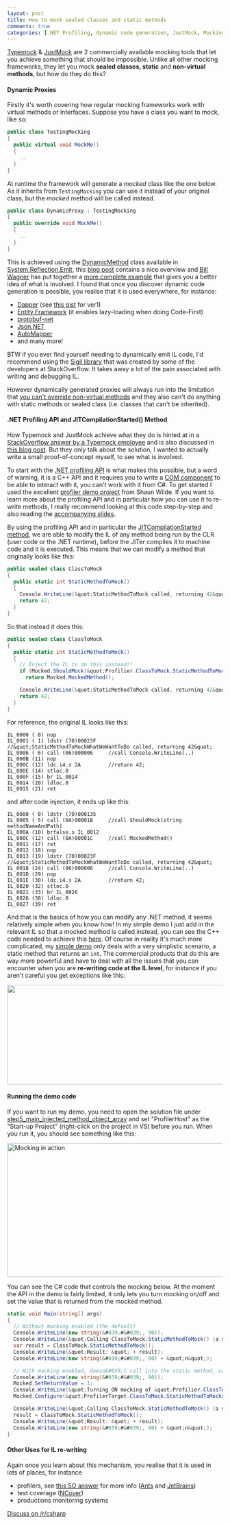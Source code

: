 ```yaml
---
layout: post
title: How to mock sealed classes and static methods
comments: true
categories: [.NET Profiling, dynamic code generation, JustMock, Mocking, TypeMock, Uncategorized]
---
```

<a href="http://www.typemock.com/" target="_blank">Typemock</a> &amp; <a href="http://www.telerik.com/products/mocking.aspx" target="_blank">JustMock</a> are 2 commercially available mocking tools that let you achieve something that should be impossible. Unlike all other mocking frameworks, they let you mock <strong>sealed classes, static</strong> and <strong>non-virtual methods</strong>, but how do they do this?

<h4><strong>Dynamic Proxies</strong></h4>

Firstly it's worth covering how regular mocking frameworks work with virtual methods or interfaces. Suppose you have a class you want to mock, like so:

``` csharp
public class TestingMocking
{
  public virtual void MockMe()
  {
    ..
  }
}
```

At runtime the framework will generate a <em>mocked</em> class like the one below. As it inherits from <code>TestingMocking</code> you can use it instead of your original class, but the <em>mocked</em> method will be called instead.

``` csharp
public class DynamicProxy : TestingMocking
{
  public override void MockMe()
  {
    ..
  }
}
```

This is achieved using the <a href="http://msdn.microsoft.com/en-us/library/system.reflection.emit.dynamicmethod(v=vs.110).aspx" target="_blank">DynamicMethod</a> class available in <a href="http://msdn.microsoft.com/en-us/library/System.Reflection.Emit(v=vs.110).aspx" target="_blank">System.Reflection.Emit</a>, this <a href="http://www.mindscapehq.com/blog/index.php/2011/11/27/reflection-performance-and-runtime-code-generation/" target="_blank">blog post</a> contains a nice overview and <a href="https://twitter.com/billwagner" target="_blank">Bill Wagner</a> has put together a <a href="https://bitbucket.org/BillWagner/codemashstuntcoding/src/c449bf1c6b703b34d1e086f1a0f527757f4720c2/StuntCodingUtilities/DynamicConverter.cs?at=default#cl-14" target="_blank">more complete example</a> that gives you a better idea of what is involved. I found that once you discover dynamic code generation is possible, you realise that it is used everywhere, for instance:

<ul>
<li><a href="http://samsaffron.com/archive/2011/03/30/How+I+learned+to+stop+worrying+and+write+my+own+ORM" target="_blank">Dapper</a> (see <a href="https://gist.github.com/SamSaffron/893878" target="_blank">this gist</a> for ver1)</li>
<li><a href="http://www.codingodyssey.com/2010/04/08/viewing-generated-proxy-code-in-the-entity-framework/" target="_blank">Entity Framework</a> (it enables lazy-loading when doing Code-First)</li>
<li><a href="https://github.com/mgravell/protobuf-net/blob/15174a09ee3223c8805b3ef81c1288879c746dfa/protobuf-net/Compiler/CompilerContext.cs#L309" target="_blank">protobuf-net</a></li>
<li><a href="https://github.com/JamesNK/Newtonsoft.Json/blob/bbe7eaf852b41ecdfb4817b9bd2f1fc9432abc1a/Src/Newtonsoft.Json/Utilities/DynamicReflectionDelegateFactory.cs#L43" target="_blank">Json.NET</a></li>
<li><a href="https://github.com/AutoMapper/AutoMapper/blob/f6bce50e7040db6142f19eef5dff9dd4e6071168/src/AutoMapper/Mappers/DataReaderMapper.cs#L121" target="_blank">AutoMapper</a> </li>
<li>and many more!</li>
</ul>

BTW if you ever find yourself needing to dynamically emit IL code, I'd recommend using the <a href="http://kevinmontrose.com/2013/02/14/sigil-adding-some-more-magic-to-il/" target="_blank">Sigil library</a> that was created by some of the developers at StackOverflow. It takes away a lot of the pain associated with writing and debugging IL.

However dynamically generated proxies will always run into the limitation that <a href="http://msdn.microsoft.com/en-us/library/aa645767(v=vs.71).aspx" target="_blank">you can't override non-virtual methods</a> and they also can't do anything with static methods or sealed class (i.e. classes that can't be inherited).

<h4><strong>.NET Profiling API and JITCompilationStarted() Method</strong></h4>

How Typemock and JustMock achieve what they do is hinted at in a <a href="http://stackoverflow.com/questions/5556115/open-source-free-alternative-of-typemock-isolator/5563750#5563750" target="_blank">StackOverflow answer by a Typemock employee</a> and is also discussed in <a href="http://www.codethinked.com/static-method-interception-in-net-with-c-and-monocecil" target="_blank">this blog post</a>. But they only talk about the solution, I wanted to actually write a small proof-of-concept myself, to see what is involved.

To start with the <a href="http://msdn.microsoft.com/en-us/library/ms404386(v=vs.110).aspx" target="_blank">.NET profiling API</a> is what makes this possible, but a word of warning, it is a C++ API and it requires you to write a <a href="http://msdn.microsoft.com/en-us/library/bb384493(v=vs.110).aspx#com" target="_blank">COM component</a> to be able to interact with it, you can't work with it from C#. To get started I used the excellent <a href="https://github.com/sawilde/DDD2011_ProfilerDemo" target="_blank">profiler demo project</a> from Shaun Wilde. If you want to learn more about the profiling API and in particular how you can use it to re-write methods, I really recommend looking at this code step-by-step and also reading the <a href="http://www.slideshare.net/shaun_wilde/net-profilers-and-il-rewriting-ddd-melbourne-2" target="_blank">accompanying slides</a>.

By using the profiling API and in particular the <a href="http://msdn.microsoft.com/en-us/library/ms230586(v=vs.110).aspx" target="_blank">JITCompilationStarted method</a>, we are able to modify the IL of any method being run by the CLR (user code or the .NET runtime), before the JITer compiles it to machine code and it is executed. This means that we can modify a method that originally looks like this:

``` csharp
public sealed class ClassToMock
{
  public static int StaticMethodToMock()
  {
    Console.WriteLine(&quot;StaticMethodToMock called, returning 42&quot;);
    return 42;
  }
}
```

So that instead it does this:

``` csharp
public sealed class ClassToMock
{
  public static int StaticMethodToMock()
  {
    // Inject the IL to do this instead!!
    if (Mocked.ShouldMock(&quot;Profilier.ClassToMock.StaticMethodToMock&quot;))
      return Mocked.MockedMethod();

    Console.WriteLine(&quot;StaticMethodToMock called, returning 42&quot;);
    return 42;
  }
}
```

For reference, the original IL looks like this:

``` assembly
IL_0000 ( 0) nop
IL_0001 ( 1) ldstr (70)00023F    //&quot;StaticMethodToMockWhatWeWantToDo called, returning 42&quot;
IL_0006 ( 6) call (06)000006     //call Console.WriteLine(..)
IL_000B (11) nop
IL_000C (12) ldc.i4.s 2A         //return 42;
IL_000E (14) stloc.0
IL_000F (15) br IL_0014
IL_0014 (20) ldloc.0
IL_0015 (21) ret
```

and after code injection, it ends up like this:

``` assembly
IL_0000 ( 0) ldstr (70)000135
IL_0005 ( 5) call (0A)00001B     //call ShouldMock(string methodNameAndPath)
IL_000A (10) brfalse.s IL_0012
IL_000C (12) call (0A)00001C     //call MockedMethod()
IL_0011 (17) ret
IL_0012 (18) nop
IL_0013 (19) ldstr (70)00023F    //&quot;StaticMethodToMockWhatWeWantToDo called, returning 42&quot;
IL_0018 (24) call (06)000006     //call Console.WriteLine(..)
IL_001D (29) nop
IL_001E (30) ldc.i4.s 2A         //return 42;
IL_0020 (32) stloc.0
IL_0021 (33) br IL_0026
IL_0026 (38) ldloc.0
IL_0027 (39) ret
```

And that is the basics of how you can modify any .NET method, it seems relatively simple when you know how! In my simple demo I just add in the relevant IL so that a mocked method is called instead, you can see the C++ code needed to achieve this <a href="https://github.com/mattwarren/DDD2011_ProfilerDemo/blob/master/step5_main_injected_method_object_array/DDDProfiler/CodeInjection.cpp#L279" target="_blank">here</a>. Of course in reality it's much more complicated, my <a href="https://github.com/mattwarren/DDD2011_ProfilerDemo/commit/9f804cec8ef11b802e020e648180b436a429833f" target="_blank">simple demo</a> only deals with a very simplistic scenario, a static method that returns an <code>int</code>. The commercial products that do this are way more powerful and have to deal with all the issues that you can encounter when you are <strong>re-writing code at the IL level</strong>, for instance if you aren't careful you get exceptions like this:

<a href="https://twitter.com/matthewwarren/status/497876741650907136" target="_blank"><img src="https://pbs.twimg.com/media/BujQQePCYAAA0CA.png:large" width="876" height="232" class="aligncenter" /></a>

<h4><strong>Running the demo code</strong></h4>

If you want to run my demo, you need to open the solution file under <a href="https://github.com/mattwarren/DDD2011_ProfilerDemo/tree/master/step5_main_injected_method_object_array" target="_blank">step5_main_injected_method_object_array</a> and set "ProfilerHost" as the "Start-up Project" (right-click on the project in VS) before you run. When you run it, you should see something like this:

<a href="https://mattwarren.github.io/images/2014/12/mocking-in-action.png" target="_blank"><img src="http://mattwarren.github.io/images/2014/12/mocking-in-action.png" alt="Mocking in action" width="730" height="312" class="aligncenter size-full wp-image-735" /></a>

You can see the C# code that controls the mocking below. At the moment the API in the demo is fairly limited, it only lets you turn mocking on/off and set the value that is returned from the mocked method.

``` csharp
static void Main(string[] args)
{
  // Without mocking enabled (the default)
  Console.WriteLine(new string(&#039;#&#039;, 90));
  Console.WriteLine(&quot;Calling ClassToMock.StaticMethodToMock() (a static method in a sealed class)&quot;);
  var result = ClassToMock.StaticMethodToMock();
  Console.WriteLine(&quot;Result: &quot; + result);
  Console.WriteLine(new string(&#039;#&#039;, 90) + &quot;n&quot;);

  // With mocking enabled, doesn&#039;t call into the static method, calls the mocked version instead
  Console.WriteLine(new string(&#039;#&#039;, 90));
  Mocked.SetReturnValue = 1;
  Console.WriteLine(&quot;Turning ON mocking of &quot;Profilier.ClassToMock.StaticMethodToMock&quot;&quot;);
  Mocked.Configure(&quot;ProfilerTarget.ClassToMock.StaticMethodToMock&quot;, mockMethod: true);

  Console.WriteLine(&quot;Calling ClassToMock.StaticMethodToMock() (a static method in a sealed class)&quot;);
  result = ClassToMock.StaticMethodToMock();
  Console.WriteLine(&quot;Result: &quot; + result);
  Console.WriteLine(new string(&#039;#&#039;, 90) + &quot;n&quot;);
}
```

<h4><strong>Other Uses for IL re-writing</strong></h4>

Again once you learn about this mechanism, you realise that it is used in lots of places, for instance

- profilers, see <a href="http://stackoverflow.com/questions/6527597/how-does-the-redgate-profiler-actually-work/6528758#6528758" target="_blank">this SO answer</a> for more info (<a href="http://www.red-gate.com/products/dotnet-development/ants-performance-profiler/" target="_blank">Ants</a> and <a href="http://www.jetbrains.com/profiler/" target="_blank">JetBrains</a>)
- test coverage (<a href="http://www.ncover.com/" target="_blank">NCover</a>)
- productions monitoring systems

<a href="http://www.reddit.com/r/csharp/comments/2dk0zt/how_to_mock_sealed_classes_and_static_methods/" target="_blank">Discuss on /r/csharp</a>
